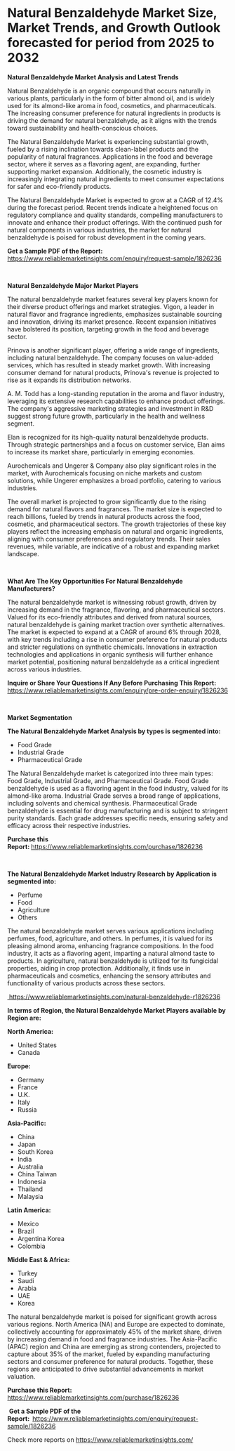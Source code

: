 <p><h1>Natural Benzaldehyde Market Size, Market Trends, and Growth Outlook forecasted for period from 2025 to 2032</h1></p><p><strong>Natural Benzaldehyde Market Analysis and Latest Trends</strong></p>
<p><p>Natural Benzaldehyde is an organic compound that occurs naturally in various plants, particularly in the form of bitter almond oil, and is widely used for its almond-like aroma in food, cosmetics, and pharmaceuticals. The increasing consumer preference for natural ingredients in products is driving the demand for natural benzaldehyde, as it aligns with the trends toward sustainability and health-conscious choices. </p><p>The Natural Benzaldehyde Market is experiencing substantial growth, fueled by a rising inclination towards clean-label products and the popularity of natural fragrances. Applications in the food and beverage sector, where it serves as a flavoring agent, are expanding, further supporting market expansion. Additionally, the cosmetic industry is increasingly integrating natural ingredients to meet consumer expectations for safer and eco-friendly products. </p><p>The Natural Benzaldehyde Market is expected to grow at a CAGR of 12.4% during the forecast period. Recent trends indicate a heightened focus on regulatory compliance and quality standards, compelling manufacturers to innovate and enhance their product offerings. With the continued push for natural components in various industries, the market for natural benzaldehyde is poised for robust development in the coming years.</p></p>
<p><strong>Get a Sample PDF of the Report:&nbsp;</strong> <a href="https://www.reliablemarketinsights.com/enquiry/request-sample/1826236?utm_campaign=2214&utm_medium=2&utm_source=Github&utm_content=ia&utm_term=01042025&utm_id=natural-benzaldehyde">https://www.reliablemarketinsights.com/enquiry/request-sample/1826236</a></p>
<p>&nbsp;</p>
<p><strong>Natural Benzaldehyde Major Market Players</strong></p>
<p><p>The natural benzaldehyde market features several key players known for their diverse product offerings and market strategies. Vigon, a leader in natural flavor and fragrance ingredients, emphasizes sustainable sourcing and innovation, driving its market presence. Recent expansion initiatives have bolstered its position, targeting growth in the food and beverage sector.</p><p>Prinova is another significant player, offering a wide range of ingredients, including natural benzaldehyde. The company focuses on value-added services, which has resulted in steady market growth. With increasing consumer demand for natural products, Prinova's revenue is projected to rise as it expands its distribution networks.</p><p>A. M. Todd has a long-standing reputation in the aroma and flavor industry, leveraging its extensive research capabilities to enhance product offerings. The company's aggressive marketing strategies and investment in R&D suggest strong future growth, particularly in the health and wellness segment.</p><p>Elan is recognized for its high-quality natural benzaldehyde products. Through strategic partnerships and a focus on customer service, Elan aims to increase its market share, particularly in emerging economies. </p><p>Aurochemicals and Ungerer & Company also play significant roles in the market, with Aurochemicals focusing on niche markets and custom solutions, while Ungerer emphasizes a broad portfolio, catering to various industries.</p><p>The overall market is projected to grow significantly due to the rising demand for natural flavors and fragrances. The market size is expected to reach billions, fueled by trends in natural products across the food, cosmetic, and pharmaceutical sectors. The growth trajectories of these key players reflect the increasing emphasis on natural and organic ingredients, aligning with consumer preferences and regulatory trends. Their sales revenues, while variable, are indicative of a robust and expanding market landscape.</p></p>
<p>&nbsp;</p>
<p><strong>What Are The Key Opportunities For Natural Benzaldehyde Manufacturers?</strong></p>
<p><p>The natural benzaldehyde market is witnessing robust growth, driven by increasing demand in the fragrance, flavoring, and pharmaceutical sectors. Valued for its eco-friendly attributes and derived from natural sources, natural benzaldehyde is gaining market traction over synthetic alternatives. The market is expected to expand at a CAGR of around 6% through 2028, with key trends including a rise in consumer preference for natural products and stricter regulations on synthetic chemicals. Innovations in extraction technologies and applications in organic synthesis will further enhance market potential, positioning natural benzaldehyde as a critical ingredient across various industries.</p></p>
<p><strong>Inquire or Share Your Questions If Any Before Purchasing This Report:</strong> <a href="https://www.reliablemarketinsights.com/enquiry/pre-order-enquiry/1826236?utm_campaign=2214&utm_medium=2&utm_source=Github&utm_content=ia&utm_term=01042025&utm_id=natural-benzaldehyde">https://www.reliablemarketinsights.com/enquiry/pre-order-enquiry/1826236</a></p>
<p>&nbsp;</p>
<p><strong>Market Segmentation</strong></p>
<p><strong>The Natural Benzaldehyde Market Analysis by types is segmented into:</strong></p>
<p><ul><li>Food Grade</li><li>Industrial Grade</li><li>Pharmaceutical Grade</li></ul></p>
<p><p>The Natural Benzaldehyde market is categorized into three main types: Food Grade, Industrial Grade, and Pharmaceutical Grade. Food Grade benzaldehyde is used as a flavoring agent in the food industry, valued for its almond-like aroma. Industrial Grade serves a broad range of applications, including solvents and chemical synthesis. Pharmaceutical Grade benzaldehyde is essential for drug manufacturing and is subject to stringent purity standards. Each grade addresses specific needs, ensuring safety and efficacy across their respective industries.</p></p>
<p><strong>Purchase this Report:&nbsp;</strong><a href="https://www.reliablemarketinsights.com/purchase/1826236?utm_campaign=2214&utm_medium=2&utm_source=Github&utm_content=ia&utm_term=01042025&utm_id=natural-benzaldehyde">https://www.reliablemarketinsights.com/purchase/1826236</a></p>
<p>&nbsp;</p>
<p><strong>The Natural Benzaldehyde Market Industry Research by Application is segmented into:</strong></p>
<p><ul><li>Perfume</li><li>Food</li><li>Agriculture</li><li>Others</li></ul></p>
<p><p>The natural benzaldehyde market serves various applications including perfumes, food, agriculture, and others. In perfumes, it is valued for its pleasing almond aroma, enhancing fragrance compositions. In the food industry, it acts as a flavoring agent, imparting a natural almond taste to products. In agriculture, natural benzaldehyde is utilized for its fungicidal properties, aiding in crop protection. Additionally, it finds use in pharmaceuticals and cosmetics, enhancing the sensory attributes and functionality of various products across these sectors.</p></p>
<p><a href="https://www.reliablemarketinsights.com/natural-benzaldehyde-r1826236?utm_campaign=2214&utm_medium=2&utm_source=Github&utm_content=ia&utm_term=01042025&utm_id=natural-benzaldehyde">&nbsp;https://www.reliablemarketinsights.com/natural-benzaldehyde-r1826236</a></p>
<p><strong>In terms of Region, the Natural Benzaldehyde Market Players available by Region are:</strong></p>
<p>
    <p> <strong> North America: </strong>
        <ul>
            <li>United States</li>
            <li>Canada</li>
        </ul>
        </p> 
    <p> <strong> Europe: </strong>
        <ul>
            <li>Germany</li>
            <li>France</li>
            <li>U.K.</li>
            <li>Italy</li>
            <li>Russia</li>
        </ul>
        </p> 
    <p> <strong> Asia-Pacific: </strong>
        <ul>
            <li>China</li>
            <li>Japan</li>
            <li>South Korea</li>
            <li>India</li>
            <li>Australia</li>
            <li>China Taiwan</li>
            <li>Indonesia</li>
            <li>Thailand</li>
            <li>Malaysia</li>
        </ul>
        </p> 
    <p> <strong> Latin America: </strong>
        <ul>
            <li>Mexico</li>
            <li>Brazil</li>
            <li>Argentina Korea</li>
            <li>Colombia</li>
        </ul>
        </p> 
    <p> <strong> Middle East & Africa: </strong>
        <ul>
            <li>Turkey</li>
            <li>Saudi</li>
            <li>Arabia</li>
            <li>UAE</li>
            <li>Korea</li>
        </ul>
    </p>
    </p>
<p><p>The natural benzaldehyde market is poised for significant growth across various regions. North America (NA) and Europe are expected to dominate, collectively accounting for approximately 45% of the market share, driven by increasing demand in food and fragrance industries. The Asia-Pacific (APAC) region and China are emerging as strong contenders, projected to capture about 35% of the market, fueled by expanding manufacturing sectors and consumer preference for natural products. Together, these regions are anticipated to drive substantial advancements in market valuation.</p></p>
<p><strong>Purchase this Report: </strong><a href="https://www.reliablemarketinsights.com/purchase/1826236?utm_campaign=2214&utm_medium=2&utm_source=Github&utm_content=ia&utm_term=01042025&utm_id=natural-benzaldehyde">https://www.reliablemarketinsights.com/purchase/1826236</a></p>
<p>&nbsp;<strong>Get a Sample PDF of the Report:&nbsp;&nbsp;</strong><a href="https://www.reliablemarketinsights.com/enquiry/request-sample/1826236?utm_campaign=2214&utm_medium=2&utm_source=Github&utm_content=ia&utm_term=01042025&utm_id=natural-benzaldehyde">https://www.reliablemarketinsights.com/enquiry/request-sample/1826236</a></p>
<p><strong></strong></p>
<p>Check more reports on <a href="https://www.reliablemarketinsights.com/?utm_campaign=2214&utm_medium=2&utm_source=Github&utm_content=ia&utm_term=01042025&utm_id=natural-benzaldehyde">https://www.reliablemarketinsights.com/</a></p>